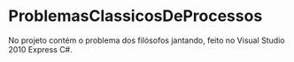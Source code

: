 # ProblemasClassicosDeProcessos
No projeto contém o problema dos filósofos jantando, feito no Visual Studio 2010 Express C#.
